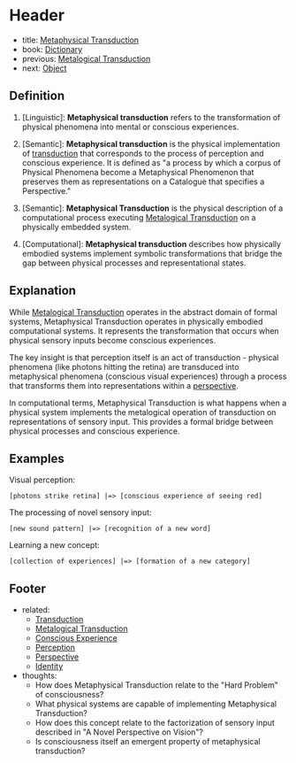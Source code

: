# Header
- title: [Metaphysical Transduction](metaphysical-transduction.md)
- book: [Dictionary](.dictionary.md)
- previous: [Metalogical Transduction](metalogical-transduction.md)
- next: [Object](object.md)

## Definition

1. [Linguistic]: **Metaphysical transduction** refers to the transformation of physical phenomena into mental or conscious experiences.

2. [Semantic]: **Metaphysical transduction** is the physical implementation of [transduction](transduction.md) that corresponds to the process of perception and conscious experience. It is defined as "a process by which a corpus of Physical Phenomena become a Metaphysical Phenomenon that preserves them as representations on a Catalogue that specifies a Perspective."

3. [Semantic]: **Metaphysical Transduction** is the physical description of a computational process executing [Metalogical Transduction](metalogical-transduction.md) on a physically embedded system.

4. [Computational]: **Metaphysical transduction** describes how physically embodied systems implement symbolic transformations that bridge the gap between physical processes and representational states.

## Explanation

While [Metalogical Transduction](metalogical-transduction.md) operates in the abstract domain of formal systems, Metaphysical Transduction operates in physically embodied computational systems. It represents the transformation that occurs when physical sensory inputs become conscious experiences.

The key insight is that perception itself is an act of transduction - physical phenomena (like photons hitting the retina) are transduced into metaphysical phenomena (conscious visual experiences) through a process that transforms them into representations within a [perspective](perspective.md).

In computational terms, Metaphysical Transduction is what happens when a physical system implements the metalogical operation of transduction on representations of sensory input. This provides a formal bridge between physical processes and conscious experience.

## Examples

Visual perception:
```
[photons strike retina] |=> [conscious experience of seeing red]
```

The processing of novel sensory input:
```
[new sound pattern] |=> [recognition of a new word]
```

Learning a new concept:
```
[collection of experiences] |=> [formation of a new category]
```

## Footer
- related:
  - [Transduction](transduction.md)
  - [Metalogical Transduction](metalogical-transduction.md)
  - [Conscious Experience](conscious-experience.md)
  - [Perception](perception.md)
  - [Perspective](perspective.md)
  - [Identity](identity.md)
- thoughts:
  - How does Metaphysical Transduction relate to the "Hard Problem" of consciousness?
  - What physical systems are capable of implementing Metaphysical Transduction?
  - How does this concept relate to the factorization of sensory input described in "A Novel Perspective on Vision"?
  - Is consciousness itself an emergent property of metaphysical transduction?